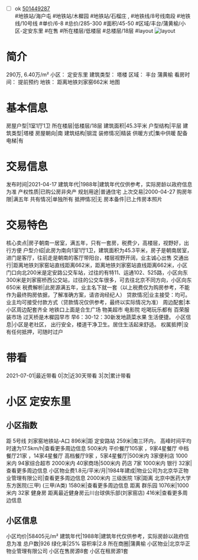 - [ ] ok [501449287](https://bj.5i5j.com/ershoufang/501449287.html)  
 #地铁站/海户屯 #地铁站/木樨园 #地铁站/石榴庄 ,  #地铁线/8号线南段 #地铁线/10号线
#单价/6-8 #总价/285-300 #面积/45-50   #区域/丰台/蒲黄榆/小区-定安东里 #在售 #所在楼层/低楼层 #总楼层/18层 #layout 
![layout](http://image2a.5i5j.com/bdir/layout/8366efd472c2432dbf257f2dfb973e73.jpg_P5.jpg) 
# 简介 
 290万,  6.40万/m² 
小区： 定安东里
建筑类型： 塔楼
区域： 丰台 蒲黄榆
看房时间： 提前预约
地铁： 距离地铁刘家窑662米 地图
# 基本信息 
 房屋户型|1室1厅1卫
所在楼层|低楼层/18层
建筑面积|45.3平米
户型结构|平层
建筑类型|塔楼
房屋朝向|南
建筑结构|钢混
装修情况|精装
供暖方式|集中供暖
配备电梯|有
# 交易信息 
 发布时间|2021-04-17
建筑年代|1988年|建筑年代仅供参考，实际房龄以政府信息为准
产权性质|已购公房非央产
规划用途|普通住宅
上次交易|2000-04-27
购房年限|满五年
共有情况|单独所有
抵押情况|无
房本备件|已上传房本照片
# 交易特色 
 核心卖点|房子朝南一居室，满五年，只有一套房，税费少，高楼层，视野好，出行方便
户型介绍|此房为南向1室1厅1卫，建筑面积为45.3平米，房子是朝南居室，进门是客厅，往前走是朝南的客厅带阳台，楼层视野开阔，业主诚心出售
交通出行|距离地铁刘家窑站直线距离662米，距离地铁刘家窑站直线距离662米，小区门口向北200米是定安路公交车站，过往的有特11、运通102、525路，小区向东300米是刘家窑桥西公交站，过往的公交车很多，可去往北京不同方向，小区向东650米
税费解析|此房源满五年，业主名下就一套（以上税费仅为购房参考，不能作为最终购房依据，了解准确方案，请咨询经纪人）
贷款情况|业主接受：均可。业主均可接受付款方式（贷款情况仅供参考，最终以实际情况为准）
周边配套|本小区周边配套齐全 地铁口上面是合生广场 物美超市 电影院 吃喝玩乐都有 百荣服装市场 过天桥是木樨园早市 早6：30-12：30新发地蔬菜水果 生活便捷。
小区信息|小区是老社区， 出行安全，楼道干净卫生。居住生活起来舒适。
权属抵押|没有任何抵押，可随时过户
# 带看 
 2021-07-01|最近带看	 0|次|近30天带看	 3|次|累计带看
# 小区 定安东里
## 小区指数 
 距 5号线 刘家窑地铁站-A口 896米|距 定安路站 259米|南三环内， 高峰时间平均时速为17.5km/h|查看更多周边信息
500米内 平价餐厅105家 ，9家4星餐厅
中档餐厅21家 ，14家4星餐厅
高档餐厅9家 ，5家4星餐厅|500米内 3家便利店
1000米内 94家综合超市
2000米内 40家商场|500米内 药店 7家
1000米内 银行 32家|查看更多周边信息
小区物业费1.8元/平米/月|1984年建成|物业公司为北京华正物业管理有限公司|查看更多周边信息
2000米内 三级医院 1家|距离 北京中医药大学东方医院(三甲) (三甲/A类) 1580米|查看更多周边信息
距离 群乐园 1076米|1000米内 32家 健身房
距离最近健身房云川台球俱乐部(刘家窑店) 416米|查看更多周边信息
## 小区信息 
 小区均价|58405元/m²
建筑年代|1988年|建筑年代仅供参考，实际房龄以政府信息为准
总户数|926
绿化率|25%
容积率|2.8
所在商圈|蒲黄榆
小区物业|北京华正物业管理有限公司
小区在售房源8套
小区在租房源1套
